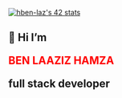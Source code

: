 
<a href="https://github.com/oakoudad/badge42"><img src="https://badge.mediaplus.ma/greenbinary/hben-laz" alt="hben-laz's 42 stats" /></a>

## 👋 Hi  I’m  <p> <span style="color: red;"> BEN LAAZIZ HAMZA </span> </p>  full stack developer

